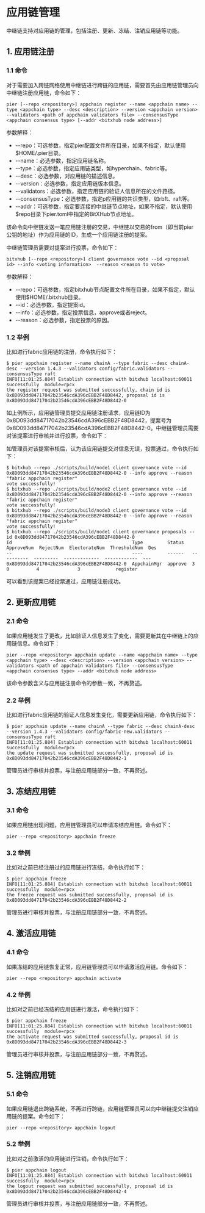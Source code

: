 # 应用链管理

中继链支持对应用链的管理，包括注册、更新、冻结、注销应用链等功能。

## 1. 应用链注册
### 1.1 命令
对于需要加入跨链网络使用中继链进行跨链的应用链，需要首先由应用链管理员向中继链注册应用链，命令如下：

```shell
pier [--repo <repository>] appchain register --name <appchain name> --type <appchain type> --desc <description> --version <appchain version> --validators <path of appchain validators file> --consensusType <appchain consensus type> [--addr <bitxhub node address>]
```
参数解释：

* --repo：可选参数，指定pier配置文件所在目录，如果不指定，默认使用$HOME/.pier目录。
* --name：必选参数，指定应用链名称。
* --type：必选参数，指定应用链类型，如hyperchain、fabric等。
* --desc：必选参数，对应用链的描述信息。
* --version：必选参数，指定应用链版本信息。
* --validators：必选参数，指定应用链的验证人信息所在的文件路径。
* --consensusType：必选参数，指定p应用链的共识类型，如rbft、raft等。
* --addr：可选参数，指定要连接的中继链节点地址，如果不指定，默认使用$repo目录下pier.toml中指定的BitXHub节点地址。

该命令向中继链发送一笔应用链注册的交易，中继链以交易的from（即当前pier公钥的地址）作为应用链的ID，生成一个应用链注册的提案。

中继链管理员需要对提案进行投票，命令如下：
```shell
bitxhub [--repo <repository>] client governance vote --id <proposal id> --info <voting information>  --reason <reason to vote>
```
参数解释：

* --repo：可选参数，指定bitxhub节点配置文件所在目录，如果不指定，默认使用$HOME/.bitxhub目录。
* --id：必选参数，指定提案id。
* --info：必选参数，指定投票信息，approve或者reject。
* --reason：必选参数，指定投票的原因。

### 1.2 举例
比如进行fabric应用链的注册，命令执行如下：
```shell
$ pier appchain register --name chainA --type fabric --desc chainA-desc --version 1.4.3 --validators config/fabric.validators --consensusType raft 
INFO[11:01:25.884] Establish connection with bitxhub localhost:60011 successfully  module=rpcx
the register request was submitted successfully, chain id is 0x8D093dd84717042b23546cdA396cEBB2F48D8442, proposal id is 0x8D093dd84717042b23546cdA396cEBB2F48D8442-0
```
如上例所示，应用链管理员提交应用链注册请求，应用链ID为0x8D093dd84717042b23546cdA396cEBB2F48D8442，提案号为0x8D093dd84717042b23546cdA396cEBB2F48D8442-0。中继链管理员需要对该提案进行审核并进行投票，命令如下：

如管理员对该提案审核后，认为该应用链提交对信息无误，投票通过，命令执行如下：
```shell
$ bitxhub --repo ./scripts/build/node1 client governance vote --id 0x8D093dd84717042b23546cdA396cEBB2F48D8442-0 --info approve --reason "fabric appchain register"
vote successfully!
$ bitxhub --repo ./scripts/build/node2 client governance vote --id 0x8D093dd84717042b23546cdA396cEBB2F48D8442-0 --info approve --reason "fabric appchain register"
vote successfully!
$ bitxhub --repo ./scripts/build/node3 client governance vote --id 0x8D093dd84717042b23546cdA396cEBB2F48D8442-0 --info approve --reason "fabric appchain register"
vote successfully!
$ bitxhub --repo ./scripts/build/node1 client governance proposals --id 0x8D093dd84717042b23546cdA396cEBB2F48D8442-0 
Id                                            Type         Status   ApproveNum  RejectNum  ElectorateNum  ThresholdNum  Des
--                                            ----         ------   ----------  ---------  -------------  ------------  ---
0x8D093dd84717042b23546cdA396cEBB2F48D8442-0  AppchainMgr  approve  3           0          4              3             register
```
可以看到该提案已经投票通过，应用链注册成功。

## 2. 更新应用链
### 2.1 命令
如果应用链发生了更改，比如验证人信息发生了变化，需要更新其在中继链上的应用链信息。命令如下：
```shell
pier --repo <repository> appchain update --name <appchain name> --type <appchain type> --desc <description> --version <appchain version> --validators <path of appchain validators file> --consensusType <appchain consensus type> --addr <bitxhub node address>
```

该命令参数含义与应用链注册命令的参数一致，不再赘述。

### 2.2 举例
比如进行fabric应用链的验证人信息发生变化，需要更新应用链，命令执行如下：
```shell
$ pier appchain update --name chainA --type fabric --desc chainA-desc --version 1.4.3 --validators config/fabric-new.validators --consensusType raft 
INFO[11:01:25.884] Establish connection with bitxhub localhost:60011 successfully  module=rpcx
the update request was submitted successfully, proposal id is 0x8D093dd84717042b23546cdA396cEBB2F48D8442-1
```

管理员进行审核并投票，与注册应用链部分一致，不再赘述。

## 3. 冻结应用链
### 3.1 命令
如果应用链出现问题，应用链管理员可以申请冻结应用链。命令如下：
```shell
pier --repo <repository> appchain freeze
```

### 3.2 举例
比如对之前已经注册过的应用链进行冻结，命令执行如下：
```shell
$ pier appchain freeze
INFO[11:01:25.884] Establish connection with bitxhub localhost:60011 successfully  module=rpcx
the freeze request was submitted successfully, proposal id is 0x8D093dd84717042b23546cdA396cEBB2F48D8442-2
```

管理员进行审核并投票，与注册应用链部分一致，不再赘述。


## 4. 激活应用链
### 4.1 命令
如果冻结的应用链恢复正常，应用链管理员可以申请激活应用链。命令如下：
```shell
pier --repo <repository> appchain activate
```

### 4.2 举例
比如对之前已经冻结的应用链进行激活，命令执行如下：
```shell
$ pier appchain freeze
INFO[11:01:25.884] Establish connection with bitxhub localhost:60011 successfully  module=rpcx
the activate request was submitted successfully, proposal id is 0x8D093dd84717042b23546cdA396cEBB2F48D8442-3
```

管理员进行审核并投票，与注册应用链部分一致，不再赘述。

## 5. 注销应用链
### 5.1 命令
如果应用链退出跨链系统，不再进行跨链，应用链管理员可以向中继链提交注销应用链的提案。命令如下：
```shell
pier --repo <repository> appchain logout
```

### 5.2 举例
比如对之前激活的应用链进行注销，命令执行如下：
```shell
$ pier appchain logout 
INFO[11:01:25.884] Establish connection with bitxhub localhost:60011 successfully  module=rpcx
the logout request was submitted successfully, proposal id is 0x8D093dd84717042b23546cdA396cEBB2F48D8442-4
```

管理员进行审核并投票，与注册应用链部分一致，不再赘述。